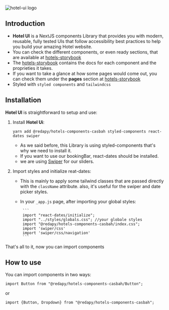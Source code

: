 
![hotel-ui logo](https://user-images.githubusercontent.com/9310597/186230450-0c8117ca-05d9-4750-9a44-d121d528813d.png)

## Introduction

- **Hotel UI** is a NextJS components Library that provides you with modern, reusable, fully tested UIs that follow accessibility best practices to help you build your amazing Hotel website.
- You can check the different components, or even ready sections, that are available at [hotels-storybook](https://hotels-storybook.vercel.app/].)
- The [hotels-storybook](https://hotels-storybook.vercel.app/].) contains the docs for each component and the proprieties it takes.
- If you want to take a glance at how some pages would come out, you can check them under the **pages** section at [hotels-storybook](https://hotels-storybook.vercel.app/].)
- Styled with `styled components` and `tailwindcss`

## Installation

**Hotel UI** is straightforward to setup and use:

1.  Install **Hotel Ui**:

    ```
    yarn add @redapy/hotels-components-casbah styled-components react-dates swiper
    ```

    - As we said before, this Library is using styled-components that's why we need to install it.
    - If you want to use our bookingBar, react-dates should be installed.
    - we are using [Swiper](https://swiperjs.com/react) for our sliders.

2.  Import styles and initialize reat-dates:

    - This is mainly to apply some tailwind classes that are passed directly with the `className` attribute. also, it's useful for the swiper and date picker styles.
    - In your `_app.js` page, after importing your global styles:

           ```
           import "react-dates/initialize";
           import "../styles/globals.css"; //your globale styles
           import "@redapy/hotels-components-casbah/index.css";
           import 'swiper/css'
           import 'swiper/css/navigation'
           ```

That's all to it, now you can import components

## How to use

You can import components in two ways:

```
import Button from "@redapy/hotels-components-casbah/Button";
```

or

```
import {Button, Dropdown} from "@redapy/hotels-components-casbah";
```
